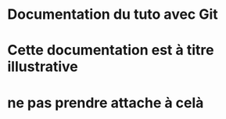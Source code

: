 # Documentation du tuto avec Git 
# Cette documentation est à titre illustrative 
# ne pas prendre attache à celà 
